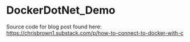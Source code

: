 # DockerDotNet_Demo

Source code for blog post found here: https://chrisbrown1.substack.com/p/how-to-connect-to-docker-with-c
